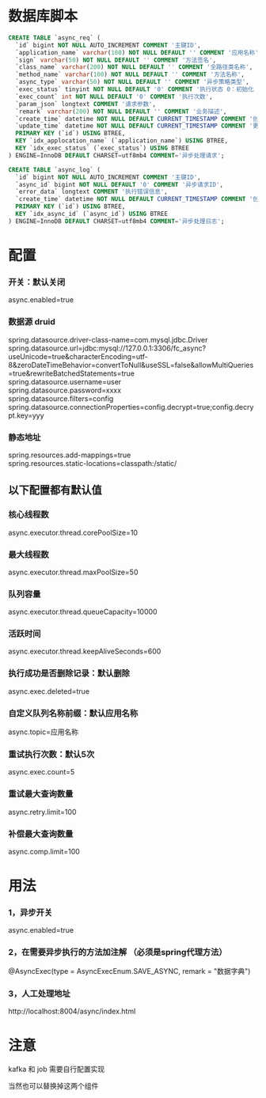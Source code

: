 # 数据库脚本
``` sql
CREATE TABLE `async_req` (
  `id` bigint NOT NULL AUTO_INCREMENT COMMENT '主键ID',
  `application_name` varchar(100) NOT NULL DEFAULT '' COMMENT '应用名称',
  `sign` varchar(50) NOT NULL DEFAULT '' COMMENT '方法签名',
  `class_name` varchar(200) NOT NULL DEFAULT '' COMMENT '全路径类名称',
  `method_name` varchar(100) NOT NULL DEFAULT '' COMMENT '方法名称',
  `async_type` varchar(50) NOT NULL DEFAULT '' COMMENT '异步策略类型',
  `exec_status` tinyint NOT NULL DEFAULT '0' COMMENT '执行状态 0：初始化 1：执行失败 2：执行成功',
  `exec_count` int NOT NULL DEFAULT '0' COMMENT '执行次数',
  `param_json` longtext COMMENT '请求参数',
  `remark` varchar(200) NOT NULL DEFAULT '' COMMENT '业务描述',
  `create_time` datetime NOT NULL DEFAULT CURRENT_TIMESTAMP COMMENT '创建时间',
  `update_time` datetime NOT NULL DEFAULT CURRENT_TIMESTAMP COMMENT '更新时间',
  PRIMARY KEY (`id`) USING BTREE,
  KEY `idx_applocation_name` (`application_name`) USING BTREE,
  KEY `idx_exec_status` (`exec_status`) USING BTREE
) ENGINE=InnoDB DEFAULT CHARSET=utf8mb4 COMMENT='异步处理请求';

CREATE TABLE `async_log` (
  `id` bigint NOT NULL AUTO_INCREMENT COMMENT '主键ID',
  `async_id` bigint NOT NULL DEFAULT '0' COMMENT '异步请求ID',
  `error_data` longtext COMMENT '执行错误信息',
  `create_time` datetime NOT NULL DEFAULT CURRENT_TIMESTAMP COMMENT '创建时间',
  PRIMARY KEY (`id`) USING BTREE,
  KEY `idx_async_id` (`async_id`) USING BTREE
) ENGINE=InnoDB DEFAULT CHARSET=utf8mb4 COMMENT='异步处理日志';
```


# 配置

### 开关：默认关闭
async.enabled=true

### 数据源 druid 
spring.datasource.driver-class-name=com.mysql.jdbc.Driver<br>
spring.datasource.url=jdbc:mysql://127.0.0.1:3306/fc_async?useUnicode=true&characterEncoding=utf-8&zeroDateTimeBehavior=convertToNull&useSSL=false&allowMultiQueries=true&rewriteBatchedStatements=true<br>
spring.datasource.username=user<br>
spring.datasource.password=xxxx<br>
spring.datasource.filters=config<br>
spring.datasource.connectionProperties=config.decrypt=true;config.decrypt.key=yyy
### 静态地址
spring.resources.add-mappings=true<br>
spring.resources.static-locations=classpath:/static/


## 以下配置都有默认值
### 核心线程数
async.executor.thread.corePoolSize=10
### 最大线程数
async.executor.thread.maxPoolSize=50
### 队列容量
async.executor.thread.queueCapacity=10000
### 活跃时间
async.executor.thread.keepAliveSeconds=600

### 执行成功是否删除记录：默认删除
async.exec.deleted=true
 
### 自定义队列名称前缀：默认应用名称
async.topic=应用名称
 
### 重试执行次数：默认5次
async.exec.count=5
 
### 重试最大查询数量
async.retry.limit=100

### 补偿最大查询数量
async.comp.limit=100



# 用法
### 1，异步开关
async.enabled=true

### 2，在需要异步执行的方法加注解 （必须是spring代理方法）
@AsyncExec(type = AsyncExecEnum.SAVE_ASYNC, remark = "数据字典")

### 3，人工处理地址
http://localhost:8004/async/index.html



# 注意 
kafka 和 job  需要自行配置实现<br>

当然也可以替换掉这两个组件



